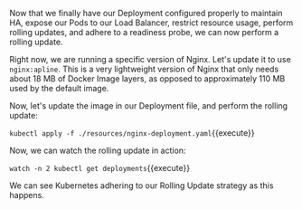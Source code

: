 Now that we finally have our Deployment configured properly to maintain HA, expose our Pods to our Load Balancer, restrict resource usage, perform rolling updates, and adhere to a readiness probe, we can now perform a rolling update. 

Right now, we are running a specific version of Nginx. Let's update it to use `nginx:apline`. This is a very lightweight version of Nginx that only needs about 18 MB of Docker Image layers, as opposed to approximately 110 MB used by the default image.

Now, let's update the image in our Deployment file, and perform the rolling update:

`kubectl apply -f ./resources/nginx-deployment.yaml`{{execute}}

Now, we can watch the rolling update in action:

`watch -n 2 kubectl get deployments`{{execute}}

We can see Kubernetes adhering to our Rolling Update strategy as this happens.